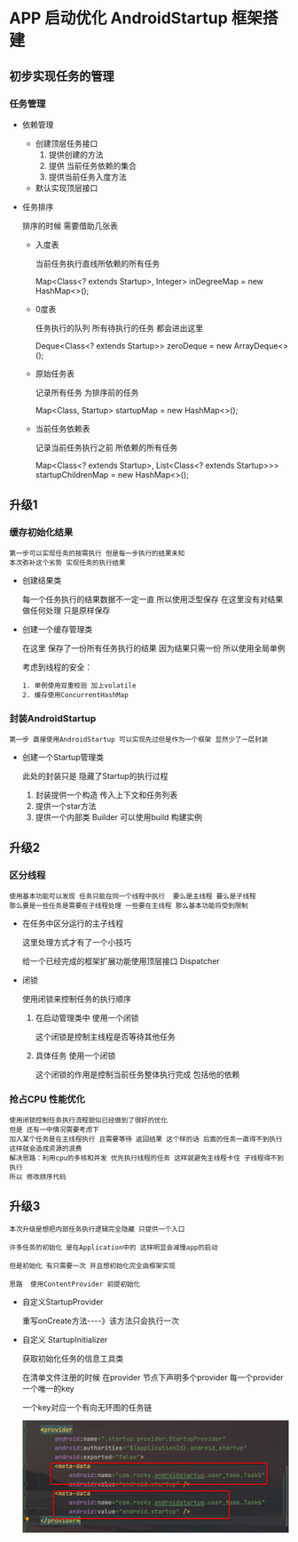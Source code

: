 # APP 启动优化 AndroidStartup 框架搭建

## 初步实现任务的管理

### 任务管理

- 依赖管理

    - 创建顶层任务接口
        1. 提供创建的方法
        2. 提供 当前任务依赖的集合
        3. 提供当前任务入度方法
    - 默认实现顶层接口
- 任务排序

  排序的时候 需要借助几张表

    - 入度表

      当前任务执行直线所依赖的所有任务

      Map<Class<? extends Startup>, Integer> inDegreeMap = new HashMap<>();

    - 0度表

      任务执行的队列 所有待执行的任务 都会进出这里

      Deque<Class<? extends Startup>> zeroDeque = new ArrayDeque<>();

    - 原始任务表

      记录所有任务 为排序前的任务

      Map<Class<? extends Startup>, Startup<?>> startupMap = new HashMap<>();

    - 当前任务依赖表

      记录当前任务执行之前 所依赖的所有任务

      Map<Class<? extends Startup>, List<Class<? extends Startup>>> startupChildrenMap = new
      HashMap<>();

## 升级1

### 缓存初始化结果

    第一步可以实现任务的按需执行 但是每一步执行的结果未知
    本次弥补这个劣势 实现任务的执行结果

- 创建结果类

  每一个任务执行的结果数据不一定一直 所以使用泛型保存 在这里没有对结果做任何处理 只是原样保存

- 创建一个缓存管理类

  在这里 保存了一份所有任务执行的结果 因为结果只需一份 所以使用全局单例

  考虑到线程的安全：

      1. 单例使用双重校验 加上volatile 
      2. 缓存使用ConcurrentHashMap

### 封装AndroidStartup

    第一步 直接使用AndroidStartup 可以实现先过但是作为一个框架 显然少了一层封装

- 创建一个Startup管理类

  此处的封装只是 隐藏了Startup的执行过程

    1. 封装提供一个构造 传入上下文和任务列表
    2. 提供一个star方法
    3. 提供一个内部类 Builder 可以使用build 构建实例

## 升级2

### 区分线程

    使用基本功能可以发现 任务只能在同一个线程中执行  要么是主线程 要么是子线程
    那么要是一些任务是需要在子线程处理 一些要在主线程 那么基本功能将受到限制

- 在任务中区分运行的主子线程

  这里处理方式才有了一个小技巧

  给一个已经完成的框架扩展功能使用顶层接口 Dispatcher

- 闭锁

  使用闭锁来控制任务的执行顺序

    1. 在启动管理类中 使用一个闭锁

       这个闭锁是控制主线程是否等待其他任务

    2. 具体任务 使用一个闭锁

       这个闭锁的作用是控制当前任务整体执行完成 包括他的依赖

### 抢占CPU 性能优化

    使用闭锁控制任务执行流程貌似已经做到了很好的优化
    但是 还有一中情况需要考虑下
    加入某个任务是在主线程执行 且需要等待 返回结果 这个样的话 后面的任务一直得不到执行
    这样就会造成资源的浪费 
    解决思路：利用cpu的多核和并发 优先执行线程的任务 这样就避免主线程卡住 子线程得不到执行
    所以 修改排序代码

## 升级3

    本次升级是想把内部任务执行逻辑完全隐藏 只提供一个入口
    
    许多任务的初始化 是在Application中的 这样明显会减慢app的启动

    但是初始化 有只需要一次 并且想初始化完全由框架实现

    思路  使用ContentProvider 前提初始化

- 自定义StartupProvider

  重写onCreate方法----》该方法只会执行一次

- 自定义 StartupInitializer

  获取初始化任务的信息工具类

  在清单文件注册的时候 在provider 节点下声明多个provider 每一个provider一个唯一的key

  一个key对应一个有向无环图的任务链
  
  ![](imgs/img_provider.png)
